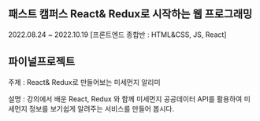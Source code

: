 ## 패스트 캠퍼스 React& Redux로 시작하는 웹 프로그래밍

2022.08.24 ~ 2022.10.19
[프론트엔드 종합반 : HTML&CSS, JS, React]

## 파이널프로젝트

주제 : React& Redux로 만들어보는 미세먼지 알리미

설명 : 강의에서 배운 React, Redux 와 함께 미세먼지 공공데이터 API를 활용하여 미세먼지 정보를 보기쉽게 알려주는 서비스를 만들어 봅시다.
